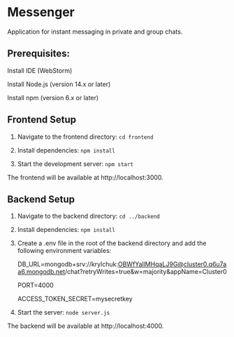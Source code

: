 # Messenger 
Application for instant messaging in private and group chats.

## Prerequisites:
Install IDE (WebStorm)

Install Node.js (version 14.x or later)

Install npm (version 6.x or later)

## Frontend Setup
1. Navigate to the frontend directory: `cd frontend`

2. Install dependencies: `npm install`

3. Start the development server: `npm start`

The frontend will be available at http://localhost:3000.

## Backend Setup
1. Navigate to the backend directory: `cd ../backend`

2. Install dependencies: `npm install`

3. Create a .env file in the root of the backend directory and add the following environment variables: 

   DB_URL=mongodb+srv://krylchuk:OBWfYallMHqaLJ9G@cluster0.q6u7aa6.mongodb.net/chat?retryWrites=true&w=majority&appName=Cluster0

   PORT=4000

   ACCESS_TOKEN_SECRET=mysecretkey

4. Start the server: `node server.js`

The backend will be available at http://localhost:4000.